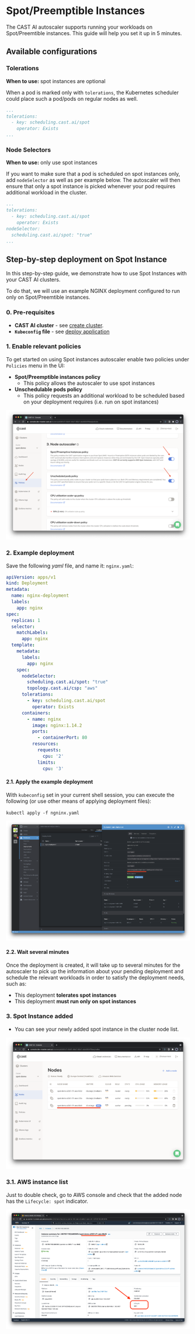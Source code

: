 # Spot/Preemptible Instances

The CAST AI autoscaler supports running your workloads on Spot/Preemtible instances.
This guide will help you set it up in 5 minutes.

## Available configurations

### Tolerations

**When to use:** spot instances are optional

When a pod is marked only with `tolerations`, the Kubernetes scheduler could place such a pod/pods on regular nodes as well.

```yaml
...
tolerations:
  - key: scheduling.cast.ai/spot
    operator: Exists
...
```

### Node Selectors

**When to use:** only use spot instances

If you want to make sure that a pod is scheduled on spot instances only, add `nodeSelector` as well as per example below.
The autoscaler will then ensure that only a spot instance is picked whenever your pod requires additional workload in the cluster.

```yaml
...
tolerations:
  - key: scheduling.cast.ai/spot
    operator: Exists
nodeSelector:
  scheduling.cast.ai/spot: "true"
...
```

## Step-by-step deployment on Spot Instance

In this step-by-step guide, we demonstrate how to use Spot Instances with your CAST AI clusters.

To do that, we will use an example NGINX deployment configured to run only on Spot/Preemtible instances.

### 0. Pre-requisites

- **CAST AI cluster** - see [create cluster](../getting-started.md).
- **`Kubeconfig` file** - see [deploy application](../getting-started.md#deploy-application)

### 1. Enable relevant policies

To get started on using Spot instances autoscaler enable two policies under `Policies` menu in the UI:

* **Spot/Preemptible instances policy**
  * This policy allows the autoscaler to use spot instances
* **Unschedulable pods policy**
  * This policy requests an additional workload to be scheduled based on your deployment requires (i.e. run on spot instances)

![](./020_enable_policies.png)

### 2. Example deployment

Save the following _yaml_ file, and name it: `nginx.yaml`:

```yaml
apiVersion: apps/v1
kind: Deployment
metadata:
  name: nginx-deployment
  labels:
    app: nginx
spec:
  replicas: 1
  selector:
    matchLabels:
      app: nginx
  template:
    metadata:
      labels:
        app: nginx
    spec:
      nodeSelector:
        scheduling.cast.ai/spot: "true"
        topology.cast.ai/csp: "aws"
      tolerations:
        - key: scheduling.cast.ai/spot
          operator: Exists
      containers:
        - name: nginx
          image: nginx:1.14.2
          ports:
            - containerPort: 80
          resources:
            requests:
              cpu: '2'
            limits:
              cpu: '3'
```

#### 2.1. Apply the example deployment

With `kubeconfig` set in your current shell session, you can execute the following (or use other means of applying deployment files):

`kubectl apply -f ngninx.yaml`

![](./030_deployment_in_lens.png)

#### 2.2. Wait several minutes

Once the deployment is created, it will take up to several minutes for the autoscaler to pick up the information about your pending deployment and schedule the relevant workloads in order to satisfy the deployment needs, such as:

* This deployment **tolerates spot instances**
* This deployment **must run only on spot instances**

### 3. Spot Instance added

* You can see your newly added spot instance in the cluster node list.

![](./040_spot_instance_added.png)

### 3.1. AWS instance list

Just to double check, go to AWS console and check that the added node has the `Lifecycle: spot` indicator.

![](./050_aws_node_list.png)
